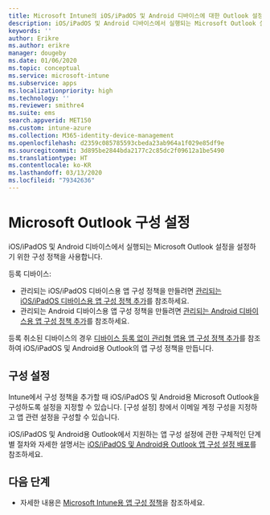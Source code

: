 ```yaml
---
title: Microsoft Intune의 iOS/iPadOS 및 Android 디바이스에 대한 Outlook 설정
description: iOS/iPadOS 및 Android 디바이스에서 실행되는 Microsoft Outlook 설정을 설정하기 위한 구성 정책을 만듭니다.
keywords: ''
author: Erikre
ms.author: erikre
manager: dougeby
ms.date: 01/06/2020
ms.topic: conceptual
ms.service: microsoft-intune
ms.subservice: apps
ms.localizationpriority: high
ms.technology: ''
ms.reviewer: smithre4
ms.suite: ems
search.appverid: MET150
ms.custom: intune-azure
ms.collection: M365-identity-device-management
ms.openlocfilehash: d2359c085785593cbeda23ab964a1f029e85df9e
ms.sourcegitcommit: 3d895be2844bda2177c2c85dc2f09612a1be5490
ms.translationtype: HT
ms.contentlocale: ko-KR
ms.lasthandoff: 03/13/2020
ms.locfileid: "79342636"
---
```

# <a name="microsoft-outlook-configuration-settings"></a>Microsoft Outlook 구성 설정 

iOS/iPadOS 및 Android 디바이스에서 실행되는 Microsoft Outlook 설정을 설정하기 위한 구성 정책을 사용합니다. 

등록 디바이스:
- 관리되는 iOS/iPadOS 디바이스용 앱 구성 정책을 만들려면 [관리되는 iOS/iPadOS 디바이스용 앱 구성 정책 추가](app-configuration-policies-use-ios.md)를 참조하세요. 
- 관리되는 Android 디바이스용 앱 구성 정책을 만들려면 [관리되는 Android 디바이스용 앱 구성 정책 추가](app-configuration-policies-use-android.md)를 참조하세요. 

등록 취소된 디바이스의 경우 [디바이스 등록 없이 관리형 앱용 앱 구성 정책 추가](app-configuration-policies-managed-app.md)를 참조하여 iOS/iPadOS 및 Android용 Outlook의 앱 구성 정책을 만듭니다.

## <a name="configuration-settings"></a>구성 설정

Intune에서 구성 정책을 추가할 때 iOS/iPadOS 및 Android용 Microsoft Outlook을 구성하도록 설정을 지정할 수 있습니다. [구성 설정] 창에서 이메일 계정 구성을 지정하고 앱 관련 설정을 구성할 수 있습니다.

iOS/iPadOS 및 Android용 Outlook에서 지원하는 앱 구성 설정에 관한 구체적인 단계별 절차와 자세한 설명서는 [iOS/iPadOS 및 Android용 Outlook 앱 구성 설정 배포](https://docs.microsoft.com/exchange/clients-and-mobile-in-exchange-online/outlook-for-ios-and-android/outlook-for-ios-and-android-configuration-with-microsoft-intune)를 참조하세요.

## <a name="next-steps"></a>다음 단계

- 자세한 내용은 [Microsoft Intune용 앱 구성 정책](app-configuration-policies-overview.md)을 참조하세요.
